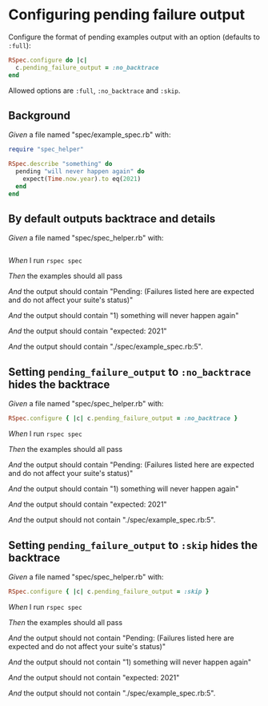 # Configuring pending failure output

Configure the format of pending examples output with an option (defaults to `:full`):

  ```ruby
  RSpec.configure do |c|
    c.pending_failure_output = :no_backtrace
  end
  ```

  Allowed options are `:full`, `:no_backtrace` and `:skip`.

## Background

_Given_ a file named "spec/example_spec.rb" with:

```ruby
require "spec_helper"

RSpec.describe "something" do
  pending "will never happen again" do
    expect(Time.now.year).to eq(2021)
  end
end
```

## By default outputs backtrace and details

_Given_ a file named "spec/spec_helper.rb" with:

```ruby

```

_When_ I run `rspec spec`

_Then_ the examples should all pass

_And_ the output should contain "Pending: (Failures listed here are expected and do not affect your suite's status)"

_And_ the output should contain "1) something will never happen again"

_And_ the output should contain "expected: 2021"

_And_ the output should contain "./spec/example_spec.rb:5".

## Setting `pending_failure_output` to `:no_backtrace` hides the backtrace

_Given_ a file named "spec/spec_helper.rb" with:

```ruby
RSpec.configure { |c| c.pending_failure_output = :no_backtrace }
```

_When_ I run `rspec spec`

_Then_ the examples should all pass

_And_ the output should contain "Pending: (Failures listed here are expected and do not affect your suite's status)"

_And_ the output should contain "1) something will never happen again"

_And_ the output should contain "expected: 2021"

_And_ the output should not contain "./spec/example_spec.rb:5".

## Setting `pending_failure_output` to `:skip` hides the backtrace

_Given_ a file named "spec/spec_helper.rb" with:

```ruby
RSpec.configure { |c| c.pending_failure_output = :skip }
```

_When_ I run `rspec spec`

_Then_ the examples should all pass

_And_ the output should not contain "Pending: (Failures listed here are expected and do not affect your suite's status)"

_And_ the output should not contain "1) something will never happen again"

_And_ the output should not contain "expected: 2021"

_And_ the output should not contain "./spec/example_spec.rb:5".
